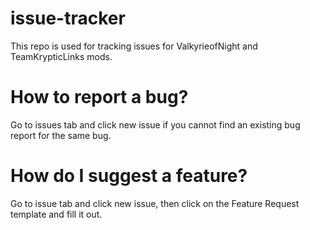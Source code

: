 # issue-tracker
This repo is used for tracking issues for ValkyrieofNight and TeamKrypticLinks mods.

# How to report a bug?
Go to issues tab and click new issue if you cannot find an existing bug report for the same bug.

# How do I suggest a feature?
Go to issue tab and click new issue, then click on the Feature Request template and fill it out.
